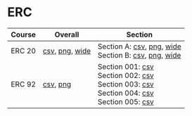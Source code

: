 # ERC

| Course | Overall | Section |
| ------ | ------- | ------- |
| ERC 20 | [csv](https://github.com/UCSD-Historical-Enrollment-Data/2024Fall/blob/main/overall/ERC%2020.csv), [png](https://raw.githubusercontent.com/UCSD-Historical-Enrollment-Data/2024Fall/main/plot_overall/ERC%2020.png), [wide](https://raw.githubusercontent.com/UCSD-Historical-Enrollment-Data/2024Fall/main/plot_overall_wide/ERC%2020.png) | Section A: [csv](https://github.com/UCSD-Historical-Enrollment-Data/2024Fall/blob/main/section/ERC%2020_A.csv), [png](https://raw.githubusercontent.com/UCSD-Historical-Enrollment-Data/2024Fall/main/plot_section/ERC%2020_A.png), [wide](https://raw.githubusercontent.com/UCSD-Historical-Enrollment-Data/2024Fall/main/plot_section_wide/ERC%2020_A.png)<br>Section B: [csv](https://github.com/UCSD-Historical-Enrollment-Data/2024Fall/blob/main/section/ERC%2020_B.csv), [png](https://raw.githubusercontent.com/UCSD-Historical-Enrollment-Data/2024Fall/main/plot_section/ERC%2020_B.png), [wide](https://raw.githubusercontent.com/UCSD-Historical-Enrollment-Data/2024Fall/main/plot_section_wide/ERC%2020_B.png) |
| ERC 92 | [csv](https://github.com/UCSD-Historical-Enrollment-Data/2024Fall/blob/main/overall/ERC%2092.csv), [png](https://raw.githubusercontent.com/UCSD-Historical-Enrollment-Data/2024Fall/main/plot_overall/ERC%2092.png) | Section 001: [csv](https://github.com/UCSD-Historical-Enrollment-Data/2024Fall/blob/main/section/ERC%2092_001.csv)<br>Section 002: [csv](https://github.com/UCSD-Historical-Enrollment-Data/2024Fall/blob/main/section/ERC%2092_002.csv)<br>Section 003: [csv](https://github.com/UCSD-Historical-Enrollment-Data/2024Fall/blob/main/section/ERC%2092_003.csv)<br>Section 004: [csv](https://github.com/UCSD-Historical-Enrollment-Data/2024Fall/blob/main/section/ERC%2092_004.csv)<br>Section 005: [csv](https://github.com/UCSD-Historical-Enrollment-Data/2024Fall/blob/main/section/ERC%2092_005.csv) |
